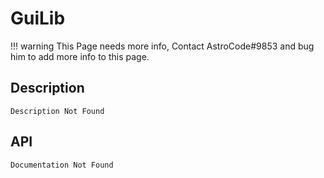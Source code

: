 # GuiLib

!!! warning
    This Page needs more info, Contact AstroCode#9853 and bug him to add more info to this page.

## Description

    Description Not Found

## API

    Documentation Not Found
